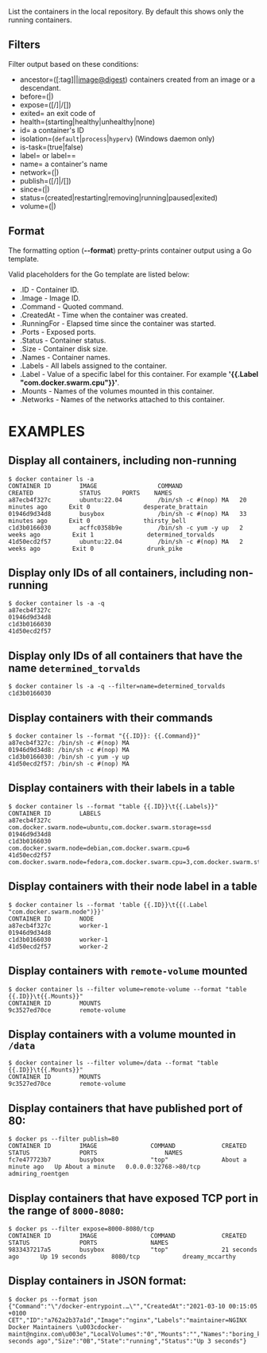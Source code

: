 List the containers in the local repository. By default this shows only
the running containers.

## Filters

Filter output based on these conditions:
   - ancestor=(<image-name>[:tag]|<image-id>|<image@digest>)
     containers created from an image or a descendant.
   - before=(<container-name>|<container-id>)
   - expose=(<port>[/<proto>]|<startport-endport>/[<proto>])
   - exited=<int> an exit code of <int>
   - health=(starting|healthy|unhealthy|none)
   - id=<ID> a container's ID
   - isolation=(`default`|`process`|`hyperv`) (Windows daemon only)
   - is-task=(true|false)
   - label=<key> or label=<key>=<value>
   - name=<string> a container's name
   - network=(<network-id>|<network-name>)
   - publish=(<port>[/<proto>]|<startport-endport>/[<proto>])
   - since=(<container-name>|<container-id>)
   - status=(created|restarting|removing|running|paused|exited)
   - volume=(<volume name>|<mount point destination>)

## Format

The formatting option (**--format**) pretty-prints container output
using a Go template.

Valid placeholders for the Go template are listed below:
   - .ID           - Container ID.
   - .Image        - Image ID.
   - .Command      - Quoted command.
   - .CreatedAt    - Time when the container was created.
   - .RunningFor   - Elapsed time since the container was started.
   - .Ports        - Exposed ports.
   - .Status       - Container status.
   - .Size         - Container disk size.
   - .Names        - Container names.
   - .Labels       - All labels assigned to the container.
   - .Label        - Value of a specific label for this container.
                     For example **'{{.Label "com.docker.swarm.cpu"}}'**.
   - .Mounts       - Names of the volumes mounted in this container.
   - .Networks     - Names of the networks attached to this container.

# EXAMPLES

## Display all containers, including non-running

    $ docker container ls -a
    CONTAINER ID        IMAGE                 COMMAND                CREATED             STATUS      PORTS    NAMES
    a87ecb4f327c        ubuntu:22.04          /bin/sh -c #(nop) MA   20 minutes ago      Exit 0               desperate_brattain
    01946d9d34d8        busybox               /bin/sh -c #(nop) MA   33 minutes ago      Exit 0               thirsty_bell
    c1d3b0166030        acffc0358b9e          /bin/sh -c yum -y up   2 weeks ago         Exit 1               determined_torvalds
    41d50ecd2f57        ubuntu:22.04          /bin/sh -c #(nop) MA   2 weeks ago         Exit 0               drunk_pike

## Display only IDs of all containers, including non-running

    $ docker container ls -a -q
    a87ecb4f327c
    01946d9d34d8
    c1d3b0166030
    41d50ecd2f57

## Display only IDs of all containers that have the name `determined_torvalds`

    $ docker container ls -a -q --filter=name=determined_torvalds
    c1d3b0166030

## Display containers with their commands

    $ docker container ls --format "{{.ID}}: {{.Command}}"
    a87ecb4f327c: /bin/sh -c #(nop) MA
    01946d9d34d8: /bin/sh -c #(nop) MA
    c1d3b0166030: /bin/sh -c yum -y up
    41d50ecd2f57: /bin/sh -c #(nop) MA

## Display containers with their labels in a table

    $ docker container ls --format "table {{.ID}}\t{{.Labels}}"
    CONTAINER ID        LABELS
    a87ecb4f327c        com.docker.swarm.node=ubuntu,com.docker.swarm.storage=ssd
    01946d9d34d8
    c1d3b0166030        com.docker.swarm.node=debian,com.docker.swarm.cpu=6
    41d50ecd2f57        com.docker.swarm.node=fedora,com.docker.swarm.cpu=3,com.docker.swarm.storage=ssd

## Display containers with their node label in a table

    $ docker container ls --format 'table {{.ID}}\t{{(.Label "com.docker.swarm.node")}}'
    CONTAINER ID        NODE
    a87ecb4f327c        worker-1
    01946d9d34d8
    c1d3b0166030        worker-1
    41d50ecd2f57        worker-2

## Display containers with `remote-volume` mounted

    $ docker container ls --filter volume=remote-volume --format "table {{.ID}}\t{{.Mounts}}"
    CONTAINER ID        MOUNTS
    9c3527ed70ce        remote-volume

## Display containers with a volume mounted in `/data`

    $ docker container ls --filter volume=/data --format "table {{.ID}}\t{{.Mounts}}"
    CONTAINER ID        MOUNTS
    9c3527ed70ce        remote-volume

## Display containers that have published port of 80:

    $ docker ps --filter publish=80
    CONTAINER ID        IMAGE               COMMAND             CREATED              STATUS              PORTS                   NAMES
    fc7e477723b7        busybox             "top"               About a minute ago   Up About a minute   0.0.0.0:32768->80/tcp   admiring_roentgen

## Display containers that have exposed TCP port in the range of `8000-8080`:

    $ docker ps --filter expose=8000-8080/tcp
    CONTAINER ID        IMAGE               COMMAND             CREATED             STATUS              PORTS               NAMES
    9833437217a5        busybox             "top"               21 seconds ago      Up 19 seconds       8080/tcp            dreamy_mccarthy

## Display containers in JSON format:

    $ docker ps --format json
    {"Command":"\"/docker-entrypoint.…\"","CreatedAt":"2021-03-10 00:15:05 +0100 CET","ID":"a762a2b37a1d","Image":"nginx","Labels":"maintainer=NGINX Docker Maintainers \u003cdocker-maint@nginx.com\u003e","LocalVolumes":"0","Mounts":"","Names":"boring_keldysh","Networks":"bridge","Ports":"80/tcp","RunningFor":"4 seconds ago","Size":"0B","State":"running","Status":"Up 3 seconds"}
